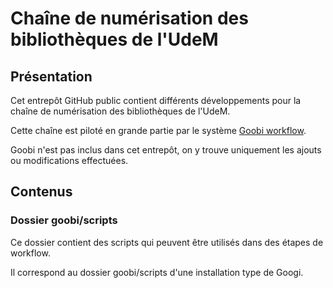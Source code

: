 # Chaîne de numérisation des bibliothèques de l'UdeM

## Présentation

Cet entrepôt GitHub public contient différents développements pour la chaîne de numérisation des bibliothèques de l'UdeM.

Cette chaîne est piloté en grande partie par le système [Goobi workflow](https://github.com/intranda/goobi-workflow).

Goobi n'est pas inclus dans cet entrepôt, on y trouve uniquement les ajouts ou modifications effectuées.

## Contenus

### Dossier goobi/scripts

Ce dossier contient des scripts qui peuvent être utilisés dans des étapes de workflow.

Il correspond au dossier goobi/scripts d'une installation type de Googi.


